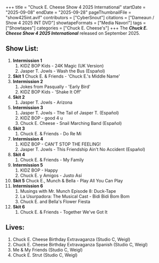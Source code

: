 +++
title = "Chuck E. Cheese Show 4 2025 International"
startDate = "2025-09-08"
endDate = "2025-09-28"
pageThumbnailFile = "show425int.avif"
contributors = ["CyberSnout"]
citations = ["Dameaun / Show 4 2025 INT DVD"]
showtapeFormats = ["Media Navori"]
tags = ["Showtapes"]
categories = ["Chuck E. Cheese's"]
+++
The ***Chuck E. Cheese Show 4 2025 International*** released on September 2025.

## Show List:

1. **Intermission 1**
      1. KIDZ BOP Kids - 24K Magic (UK Version)
      2. Jasper T. Jowls - Wash the Bus (Español)
2. **Skit 1**
Chuck E. & Friends - 'Chuck E.'s Middle Name'
3. **Intermission 2**
      1. Jokes from Pasqually - 'Early Bird'
      2. KIDZ BOP Kids - 'Shake It Off'
4. **Skit 2**
      1. Jasper T. Jowls - Arizona
5. **Intermission 3**
      1. Jasper T. Jowls - The Tail of Jasper T. (Español)
      2. KIDZ BOP - good 4 u
      3. Chuck E. Cheese - Snail Marching Band (Español)
6. **Skit 3**
      1. Chuck E. & Friends - Do Re Mi
7. **Intermission 4**
      1. KIDZ BOP - CAN'T STOP THE FEELING!
      2. Jasper T. Jowls - This Friendship Ain't No Accident (Español)
8. **Skit 4**
      1. Chuck E. & Friends - My Family
9. **Intermission 5**
      1. KIDZ BOP - Happy
      2. Chuck E. y Amigos - Justo Así
10. **Skit 5**
Chuck E., Munch & Bella - Play All You Can Play
11. **Intermission 6**
      1. Musings with Mr. Munch Episode 8: Duck-Tape
      2. La Usurpadora: The Musical Cast - Bidi Bidi Bom Bom
      3. Chuck E. and Bella's Flower Fiesta
12. **Skit 6**
      1. Chuck E. & Friends - Together We've Got It

## Lives:

1. Chuck E. Cheese Birthday Extravaganza (Studio C, Weigl)
2. Chuck E. Cheese Birthday Extravaganza Spanish (Studio C, Weigl)
3. Me & My Friends (Studio C, Weigl)
6. Chuck E. Strut (Studio C, Weigl)
